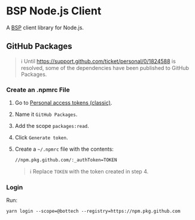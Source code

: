 # BSP Node.js Client

A [BSP] client library for Node.js.

## GitHub Packages

> ℹ️ Until https://support.github.com/ticket/personal/0/1824588 is resolved, some of the dependencies have been published
> to GitHub Packages.

### Create an .npmrc File

1. Go to [Personal access tokens (classic)].
2. Name it `GitHub Packages`.
3. Add the scope `packages:read`.
4. Click `Generate token`.
5. Create a `~/.npmrc` file with the contents:

   ```text
   //npm.pkg.github.com/:_authToken=TOKEN
   ```

   > ℹ️ Replace `TOKEN` with the token created in step 4.

### Login

Run:

```shell
yarn login --scope=@bottech --registry=https://npm.pkg.github.com
```

[bsp]: https://build-server-protocol.github.io/
[personal access tokens (classic)]: https://github.com/settings/tokens

